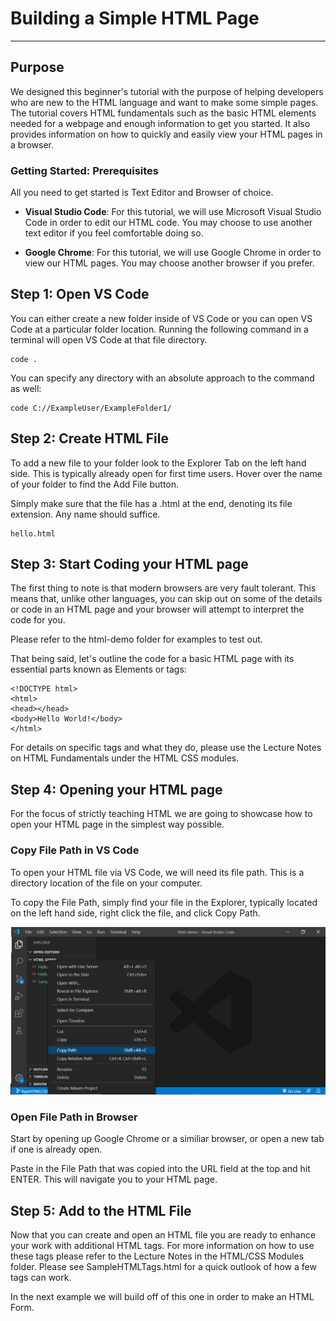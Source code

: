 # Building a Simple HTML Page
---
## Purpose

We designed this beginner's tutorial with the purpose of helping developers who are new to the HTML language and want to make some simple pages. The tutorial covers HTML fundamentals such as the basic HTML elements needed for a webpage and enough information to get you started. It also provides information on how to quickly and easily view your HTML pages in a browser. 

### Getting Started: Prerequisites

All you need to get started is Text Editor and Browser of choice.

- **Visual Studio Code**: For this tutorial, we will use Microsoft Visual Studio Code in order to edit our HTML code. You may choose to use another text editor if you feel comfortable doing so.

- **Google Chrome**: For this tutorial, we will use Google Chrome in order to view our HTML pages. You may choose another browser if you prefer.

## Step 1: Open VS Code

You can either create a new folder inside of VS Code or you can open VS Code at a particular folder location. Running the following command in a terminal will open VS Code at that file directory.

    code .

You can specify any directory with an absolute approach to the command as well:

    code C://ExampleUser/ExampleFolder1/

## Step 2: Create HTML File

To add a new file to your folder look to the Explorer Tab on the left hand side. This is typically already open for first time users. Hover over the name of your folder to find the Add File button.

Simply make sure that the file has a .html at the end, denoting its file extension. Any name should suffice.

    hello.html

## Step 3: Start Coding your HTML page

The first thing to note is that modern browsers are very fault tolerant. This means that, unlike other languages, you can skip out on some of the details or code in an HTML page and your browser will attempt to interpret the code for you.

Please refer to the html-demo folder for examples to test out.

That being said, let's outline the code for a basic HTML page with its essential parts known as Elements or tags:

    <!DOCTYPE html>
    <html>
    <head></head>
    <body>Hello World!</body>
    </html>

For details on specific tags and what they do, please use the Lecture Notes on HTML Fundamentals under the HTML CSS modules.

## Step 4: Opening your HTML page

For the focus of strictly teaching HTML we are going to showcase how to open your HTML page in the simplest way possible. 

### Copy File Path in VS Code

To open your HTML file via VS Code, we will need its file path. This is a directory location of the file on your computer. 

To copy the File Path, simply find your file in the Explorer, typically located on the left hand side, right click the file, and click Copy Path.

![Image of Copy Path](./images/CopyPath.PNG)

### Open File Path in Browser

Start by opening up Google Chrome or a similiar browser, or open a new tab if one is already open.

Paste in the File Path that was copied into the URL field at the top and hit ENTER. This will navigate you to your HTML page.

## Step 5: Add to the HTML File

Now that you can create and open an HTML file you are ready to enhance your work with additional HTML tags. For more information on how to use these tags please refer to the Lecture Notes in the HTML/CSS Modules folder. Please see SampleHTMLTags.html for a quick outlook of how a few tags can work.

In the next example we will build off of this one in order to make an HTML Form.
